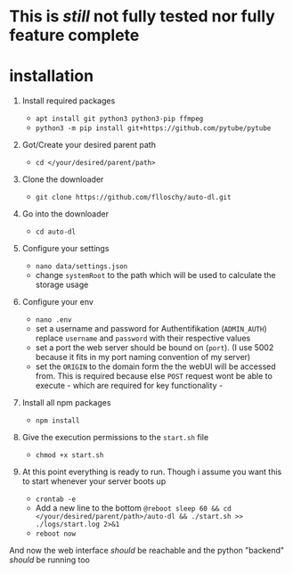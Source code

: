 # This is *still* not fully tested nor fully feature complete

# installation

1. Install required packages
    - `apt install git python3 python3-pip ffmpeg`
    - `python3 -m pip install git+https://github.com/pytube/pytube`

2. Got/Create your desired parent path
    - `cd </your/desired/parent/path>`

3.  Clone the downloader
    - `git clone https://github.com/flloschy/auto-dl.git`

4.  Go into the downloader
    - `cd auto-dl`

5.  Configure your settings
    - `nano data/settings.json`
    - change `systemRoot` to the path which will be used to calculate the storage usage

6.  Configure your env
    - `nano .env`
    - set a username and password for Authentifikation (`ADMIN_AUTH`) replace `username` and `password` with their respective values
    - set a port the web server should be bound on (`port`). (I use 5002 because it fits in my port naming convention of my server)
    - set the `ORIGIN` to the domain form the the webUI will be accessed from. This is required because else `POST` request wont be able to execute - which are required for key functionality -
7.  Install all npm packages
    - `npm install`

8. Give the execution permissions to the `start.sh` file
    - `chmod +x start.sh`

9.  At this point everything is ready to run. Though i assume you want this to start whenever your server boots up
    - `crontab -e`
    - Add a new line to the bottom `@reboot sleep 60 && cd </your/desired/parent/path>/auto-dl && ./start.sh >> ./logs/start.log 2>&1`
    - `reboot now`

And now the web interface *should* be reachable and the python "backend" *should* be running too